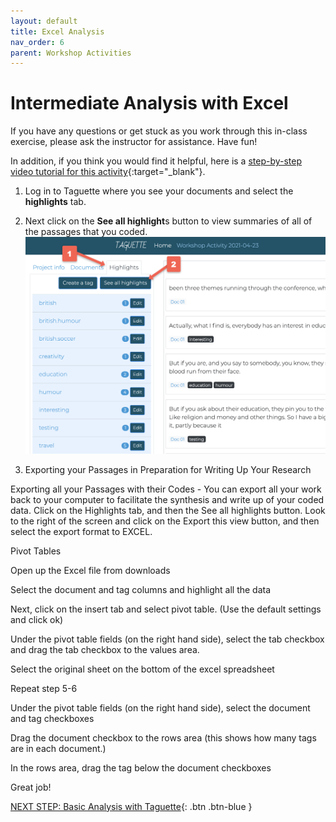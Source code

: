 ```yaml
---
layout: default
title: Excel Analysis
nav_order: 6
parent: Workshop Activities
---
```

# Intermediate Analysis with Excel

If you have any questions or get stuck as you work through this in-class exercise, please ask the instructor for assistance.  Have fun!

In addition, if you think you would find it helpful, here is a [step-by-step video tutorial for this activity](https://www.youtube.com/watch?v=GvqVeZPoEvs){:target="_blank"}.

1. Log in to Taguette where you see your documents and select the **highlights** tab.
2. Next click on the **See all highlight**s button to view summaries of all of the passages that you coded.
![See all highlights](/images/taguette-excel-1.png)

3. Exporting your Passages in Preparation for Writing Up Your Research


Exporting all your Passages with their Codes - You can export all your work back to your computer to facilitate the synthesis and write up of your coded data.
Click on the Highlights tab, and then the See all highlights button.
Look to the right of the screen and click on the Export this view button, and then select the export format to EXCEL.


Pivot Tables


Open up the Excel file from downloads

Select the document and tag columns and highlight all the data

Next, click on the insert tab and select pivot table. (Use the default settings and click ok)



Under the pivot table fields (on the right hand side),  select the tab checkbox and drag the tab checkbox to the values area.


Select the original sheet on the bottom of the excel spreadsheet


Repeat step 5-6

Under the pivot table fields (on the right hand side),  select the document and tag checkboxes

Drag the document checkbox to the rows area (this shows how many tags are in each document.)


In the rows area, drag the tag below the document checkboxes

Great job!

[NEXT STEP: Basic Analysis with Taguette](basic-analysis.html){: .btn .btn-blue }

